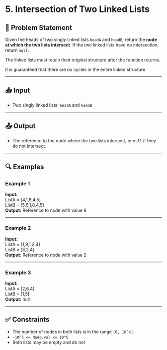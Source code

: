 # 5. Intersection of Two Linked Lists

## 📝 Problem Statement

Given the heads of two singly linked lists `headA` and `headB`, return the **node at which the two lists intersect**. If the two linked lists have no intersection, return `null`.

The linked lists must retain their original structure after the function returns.

It is guaranteed that there are no cycles in the entire linked structure.

---

## 📥 Input

-   Two singly linked lists: `headA` and `headB`

---

## 📤 Output

-   The reference to the node where the two lists intersect, or `null` if they do not intersect.

---

## 🔍 Examples

### Example 1

**Input:**  
ListA = [4,1,8,4,5]  
ListB = [5,6,1,8,4,5]  
**Output:** Reference to node with value 8

---

### Example 2

**Input:**  
ListA = [1,9,1,2,4]  
ListB = [3,2,4]  
**Output:** Reference to node with value 2

---

### Example 3

**Input:**  
ListA = [2,6,4]  
ListB = [1,5]  
**Output:** null

---

## ✅ Constraints

-   The number of nodes in both lists is in the range `[0, 10^4]`.
-   `-10^5 <= Node.val <= 10^5`
-   Both lists may be empty and do not

